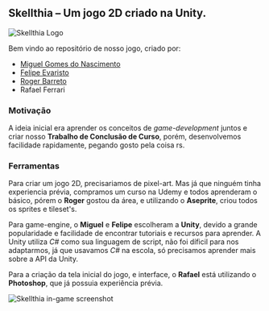 ## Skellthia – Um jogo 2D criado na Unity.

![Skellthia Logo](https://imgur.com/BRhTIVt)


Bem vindo ao repositório de nosso jogo, criado por:

- [Miguel Gomes do Nascimento](https://github.com/miguel-nascimento)
- [Felipe Evaristo](https://github.com/Felipe-Evaristo)
- [Roger Barreto](https://github.com/Roger-Barreto)
- Rafael Ferrari


### Motivação

A ideia inicial era aprender os conceitos de _game-development_ juntos e criar nosso **Trabalho de Conclusão de Curso**, porém, desenvolvemos facilidade rapidamente,
pegando gosto pela coisa rs.


### Ferramentas

Para criar um jogo 2D, precisariamos de pixel-art. Mas já que ninguém tinha experiencia prévia, compramos um curso na Udemy e todos aprenderam o básico, pórem o **Roger** gostou da área, e utilizando o **Aseprite**, criou todos os sprites e tileset's.

Para game-engine, o **Miguel** e **Felipe** escolheram a **Unity**, devido a grande popularidade e facilidade de encontrar tutoriais e recursos para aprender.
A Unity utiliza *C#* como sua linguagem de script, não foi díficil para nos adaptarmos, já que usavamos *C#* na escola, só precisamos aprender mais sobre a API da Unity. 

Para a criação da tela inicial do jogo, e interface, o **Rafael** está utilizando o **Photoshop**, que já possuia experiência prévia.


![Skellthia in-game screenshot](https://imgur.com/6KsZ5Um)